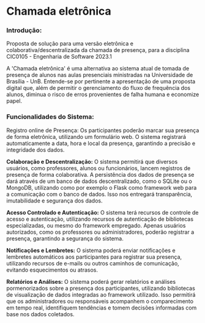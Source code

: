 # Chamada eletrônica

### Introdução:

Proposta de solução para uma versão eletrônica e colaborativa/descentralizada da chamada de presença, para a disciplina CIC0105 - Engenharia de Software 2023.1

A 'Chamada eletrônica' é uma alternativa ao sistema atual de tomada de presença de alunos nas aulas presenciais ministradas na Universidade de Brasília - UnB. Entende-se por pertinente a apresentação de uma proposta digital que, além de permitir o gerenciamento do fluxo de frequência dos alunos, diminua o risco de erros provenientes de falha humana e economize papel.

### Funcionalidades do Sistema:

Registro online de Presença: Os participantes poderão marcar sua presença de forma eletrônica, utilizando um formulário web. O sistema registrará automaticamente a data, hora e local da presença, garantindo a precisão e integridade dos dados.

**Colaboração e Descentralização:** O sistema permitirá que diversos usuários, como professores, alunos ou funcionários, lancem registros de presença de forma colaborativa. A persistência dos dados de presença se dará através de um banco de dados descentralizado, como o SQLite ou o MongoDB, utilizando como por exemplo o Flask como framework web para a comunicação com o banco de dados. Isso nos entregará transparência, imutabilidade e segurança dos dados.

**Acesso Controlado e Autenticação:** O sistema terá recursos de controle de acesso e autenticação, utilizando recursos de autenticação de bibliotecas especializadas, ou mesmo do framework empregado. Apenas usuários autorizados, como os professores ou administradores, poderão registrar a presença, garantindo a segurança do sistema.

**Notificações e Lembretes:** O sistema poderá enviar notificações e lembretes automáticos aos participantes para registrar sua presença, utilizando recursos de e-mails ou outros caminhos de comunicação, evitando esquecimentos ou atrasos.

**Relatórios e Análises:** O sistema poderá gerar relatórios e análises pormenorizados sobre a presença dos participantes, utilizando bibliotecas de visualização de dados integradas ao framework utilizado. Isso permitirá que os administradores ou responsáveis acompanhem o comparecimento em tempo real, identifiquem tendências e tomem decisões informadas com base nos dados coletados.
